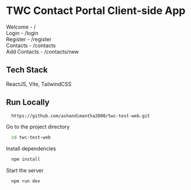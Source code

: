 
# TWC Contact Portal Client-side App
Welcome - /
<br>
Login - /login
<br>
Register - /register
<br>
Contacts - /contacts
<br>
Add Contacts - /contacts/new


## Tech Stack

ReactJS, Vite, TailwindCSS
## Run Locally


```bash
  https://github.com/ashandimantha2000/twc-test-web.git
```

Go to the project directory

```bash
  cd twc-test-web
```

Install dependencies

```bash
  npm install
```

Start the server

```bash
  npm run dev
```

